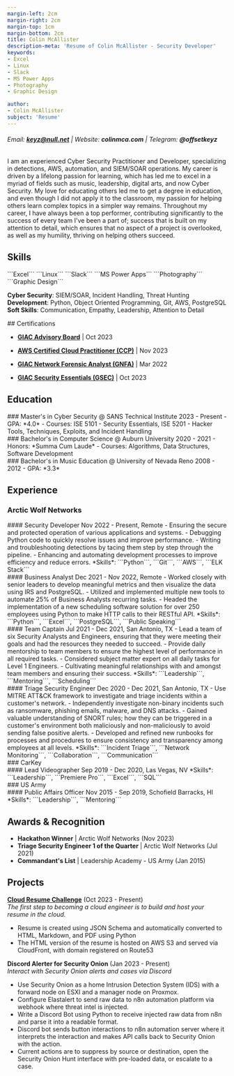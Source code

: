 ```yaml
---
margin-left: 2cm
margin-right: 2cm
margin-top: 1cm
margin-bottom: 2cm
title: Colin McAllister
description-meta: 'Resume of Colin McAllister - Security Developer'
keywords:
- Excel
- Linux
- Slack
- MS Power Apps
- Photography
- Graphic Design

author:
- Colin McAllister
subject: 'Resume'
---
```

###### Email: **keyz@null.net** | Website: **colinmca.com** | Telegram: **@offsetkeyz**

I am an experienced Cyber Security Practitioner and Developer, specializing in detections, AWS, automation, and SIEM/SOAR operations. My career is driven by a lifelong passion for learning, which has led me to excel in a myriad of fields such as music, leadership, digital arts, and now Cyber Security. My love for educating others led me to get a degree in education, and even though I did not apply it to the classroom, my passion for helping others learn complex topics in a simpler way remains. Throughout my career, I have always been a top performer, contributing significantly to the success of every team I've been a part of; success that is built on my attention to detail, which ensures that no aspect of a project is overlooked, as well as my humility, thriving on helping others succeed.

## Skills

<div class="no-break"> 
```Excel```
```Linux```
```Slack```
```MS Power Apps```
```Photography```
```Graphic Design```

**Cyber Security**: SIEM/SOAR, Incident Handling, Threat Hunting  
**Development**: Python, Object Oriented Programming, Git, AWS, PostgreSQL  
**Soft Skills**: Communication, Empathy, Leadership, Attention to Detail  

  </div>  

<div class="no-break"> 
## Certifications

- **[GIAC Advisory Board](https://www.credly.com/badges/144c9ca4-ff0e-479e-aef6-7fd2c4d344f0/public_url)** | Oct 2023
- **[AWS Certified Cloud Practitioner (CCP)](https://www.credly.com/badges/febe16fe-eece-4852-be1d-c57db1e1087b/public_url)** | Nov 2023
- **[GIAC Network Forensic Analyst (GNFA)](https://www.credly.com/badges/d5ca28ac-7c6e-4baa-beb8-56d4ed5bd3c4/public_url)** | Mar 2022
- **[GIAC Security Essentials (GSEC)](https://www.credly.com/badges/d283e815-124b-4cb1-ba60-149a1a73bf05/public_url)** | Oct 2023

  </div>  

## Education  

  <div class="no-break">  
### Master's in Cyber Security @ SANS Technical Institute
2023 - Present  
- GPA: *4.0*  
- Courses: ISE 5101 - Security Essentials, ISE 5201 - Hacker Tools, Techniques, Exploits, and Incident Handling  

  </div>  
  <div class="no-break">  
### Bachelor's in Computer Science @ Auburn University
2020 - 2021  
- Honors: *Summa Cum Laude*  
- Courses: Algorithms, Data Structures, Software Development  

  </div>  
  <div class="no-break">  
### Bachelor's in Music Education @ University of Nevada Reno
2008 - 2012  
- GPA: *3.3*  

  </div>  

## Experience

### Arctic Wolf Networks  
<div class="no-break"> 
#### Security Developer  
Nov 2022 - Present, Remote  
- Ensuring the secure and protected operation of various applications and systems.  
- Debugging Python code to quickly resolve issues and improve performance.  
- Writing and troubleshooting detections by tacing them step by step through the pipeline.  
- Enhancing and automating development processes to improve efficiency and reduce errors.  
*Skills*: ```Python```, ```Git```, ```AWS```, ```ELK Stack```  

  </div>  
<div class="no-break"> 
#### Business Analyst  
Dec 2021 - Nov 2022, Remote  
- Worked closely with senior leaders to develop meaningful metrics and then visualize the data using IRS and PostgreSQL.  
- Utilized and implemented multiple new tools to automate 25% of Business Analysts recurring tasks.  
- Headed the implementation of a new scheduling software solution for over 250 employees using Python to make HTTP calls to their RESTful API.  
*Skills*: ```Python```, ```Excel```, ```PostgreSQL```, ```Public Speaking```  

  </div>  
<div class="no-break"> 
#### Team Captain  
Jul 2021 - Dec 2021, San Antonio, TX  
- Lead a team of six Security Analysts and Engineers, ensuring that they were meeting their goals and had the resources they needed to succeed.  
- Provide daily mentorship to team members to ensure the highest level of performance in all required tasks.  
- Considered subject matter expert on all daily tasks for Level 1 Engineers.  
- Cultivating meaningful relationships with and amongst team members and ensuring their success.  
*Skills*: ```Leadership```, ```Mentoring```, ```Scheduling```  

  </div>  
<div class="no-break"> 
#### Triage Security Engineer  
Dec 2020 - Dec 2021, San Antonio, TX  
- Use MITRE ATT&CK framework to investigate and triage incidents within a customer's network.  
- Independently investigate non-binary incidents such as ransomware, phishing emails, malware, and DNS attacks.  
- Gained valuable understanding of SNORT rules; how they can be triggered in a customer's environment both maliciously and non-maliciously to avoid sending false positive alerts.  
- Developed and refined new runbooks for processes and procedures to ensure consistency and transparency among employees at all levels.  
*Skills*: ```Incident Triage```, ```Network Monitoring```, ```Collaboration```, ```Communication```  

  </div>  
### CarKey  
<div class="no-break"> 
#### Lead Videographer  
Sep 2019 - Dec 2020, Las Vegas, NV  
*Skills*: ```Leadership```, ```Premiere Pro```, ```Excel```, ```SQL```  

  </div>  
### US Army  
<div class="no-break"> 
#### Public Affairs Officer  
Nov 2015 - Sep 2019, Schofield Barracks, HI  
*Skills*: ```Leadership```, ```Mentoring```  

  </div>  

## Awards & Recognition

- **Hackathon Winner** | Arctic Wolf Networks (Nov 2023)  
- **Triage Security Engineer 1 of the Quarter** | Arctic Wolf Networks (Jul 2021)  
- **Commandant's List** | Leadership Academy - US Army (Jan 2015)  

## Projects

**[Cloud Resume Challenge](https://github.com/offsetkeyz/colin-resume)** (Oct 2023 - Present)  
*The first step to becoming a cloud engineer is to build and host your resume in the cloud.*  
- Resume is created using JSON Schema and automatically converted to HTML, Markdown, and PDF using Python  
- The HTML version of the resume is hosted on AWS S3 and served via CloudFront, with domain registered on Route53  

**Discord Alerter for Security Onion** (Jan 2023 - Present)  
*Interact with Security Onion alerts and cases via Discord*  
- Use Security Onion as a home Intrusion Detection System (IDS) with a forward node on ESXI and a manager node on Proxmox.  
- Configure Elastalert to send raw data to n8n automation platform via webhook where threat intel is injected.  
- Write a Discord Bot using Python to receive injected raw data from n8n and parse it into a readable format.  
- Discord bot sends button interactions to n8n automation server where it interprets the interaction and makes API calls back to Security Onion with the action.  
- Current actions are to suppress by source or destination, open the Security Onion Hunt interface with pre-loaded data, or escalate to a case.  


